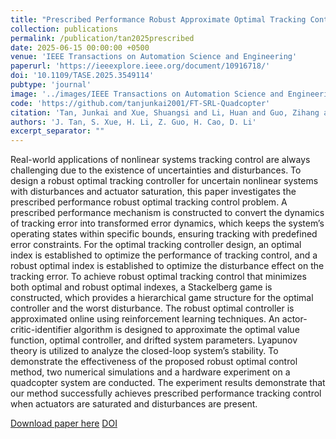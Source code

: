 ```yaml
---
title: "Prescribed Performance Robust Approximate Optimal Tracking Control Via Stackelberg Game"
collection: publications
permalink: /publication/tan2025prescribed
date: 2025-06-15 00:00:00 +0500
venue: 'IEEE Transactions on Automation Science and Engineering'
paperurl: 'https://ieeexplore.ieee.org/document/10916718/'
doi: '10.1109/TASE.2025.3549114'
pubtype: 'journal'
image: '../images/IEEE Transactions on Automation Science and Engineering.jpg'
code: 'https://github.com/tanjunkai2001/FT-SRL-Quadcopter'
citation: 'Tan, Junkai and Xue, Shuangsi and Li, Huan and Guo, Zihang and Cao, Hui and Li, Dongyu (2025). Prescribed Performance Robust Approximate Optimal Tracking Control Via Stackelberg Game. IEEE Transactions on Automation Science and Engineering.'
authors: 'J. Tan, S. Xue, H. Li, Z. Guo, H. Cao, D. Li'
excerpt_separator: ""
---
```

Real-world applications of nonlinear systems tracking control are always challenging due to the existence of uncertainties and disturbances. To design a robust optimal tracking controller for uncertain nonlinear systems with disturbances and actuator saturation, this paper investigates the prescribed performance robust optimal tracking control problem. A prescribed performance mechanism is constructed to convert the dynamics of tracking error into transformed error dynamics, which keeps the system’s operating states within specific bounds, ensuring tracking with predefined error constraints. For the optimal tracking controller design, an optimal index is established to optimize the performance of tracking control, and a robust optimal index is established to optimize the disturbance effect on the tracking error. To achieve robust optimal tracking control that minimizes both optimal and robust optimal indexes, a Stackelberg game is constructed, which provides a hierarchical game structure for the optimal controller and the worst disturbance. The robust optimal controller is approximated online using reinforcement learning techniques. An actor-critic-identifier algorithm is designed to approximate the optimal value function, optimal controller, and drifted system parameters. Lyapunov theory is utilized to analyze the closed-loop system’s stability. To demonstrate the effectiveness of the proposed robust optimal control method, two numerical simulations and a hardware experiment on a quadcopter system are conducted. The experiment results demonstrate that our method successfully achieves prescribed performance tracking control when actuators are saturated and disturbances are present.

[Download paper here](https://ieeexplore.ieee.org/document/10916718/)
[DOI](10.1109/TASE.2025.3549114)